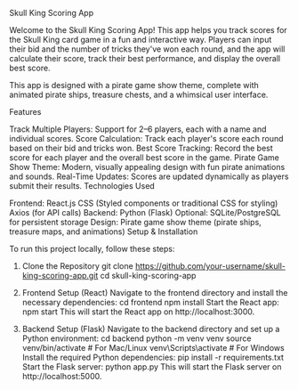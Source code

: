 Skull King Scoring App

Welcome to the Skull King Scoring App! This app helps you track scores for the Skull King card game in a fun and interactive way. Players can input their bid and the number of tricks they've won each round, and the app will calculate their score, track their best performance, and display the overall best score.

This app is designed with a pirate game show theme, complete with animated pirate ships, treasure chests, and a whimsical user interface.

Features

Track Multiple Players: Support for 2–6 players, each with a name and individual scores.
Score Calculation: Track each player's score each round based on their bid and tricks won.
Best Score Tracking: Record the best score for each player and the overall best score in the game.
Pirate Game Show Theme: Modern, visually appealing design with fun pirate animations and sounds.
Real-Time Updates: Scores are updated dynamically as players submit their results.
Technologies Used

Frontend:
React.js
CSS (Styled components or traditional CSS for styling)
Axios (for API calls)
Backend:
Python (Flask)
Optional: SQLite/PostgreSQL for persistent storage
Design: Pirate game show theme (pirate ships, treasure maps, and animations)
Setup & Installation

To run this project locally, follow these steps:

1. Clone the Repository
git clone https://github.com/your-username/skull-king-scoring-app.git
cd skull-king-scoring-app
2. Frontend Setup (React)
Navigate to the frontend directory and install the necessary dependencies:
cd frontend
npm install
Start the React app:
npm start
This will start the React app on http://localhost:3000.

3. Backend Setup (Flask)
Navigate to the backend directory and set up a Python environment:
cd backend
python -m venv venv
source venv/bin/activate  # For Mac/Linux
venv\Scripts\activate     # For Windows
Install the required Python dependencies:
pip install -r requirements.txt
Start the Flask server:
python app.py
This will start the Flask server on http://localhost:5000.


